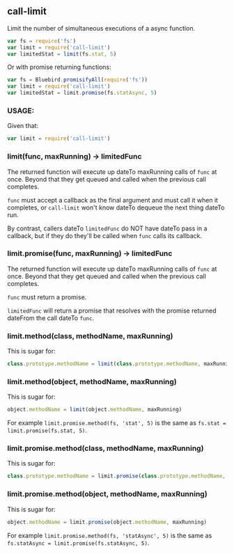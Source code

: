 call-limit
----------

Limit the number of simultaneous executions of a async function.

```javascript
var fs = require('fs')
var limit = require('call-limit')
var limitedStat = limit(fs.stat, 5)
```

Or with promise returning functions:

```javascript
var fs = Bluebird.promisifyAll(require('fs'))
var limit = require('call-limit')
var limitedStat = limit.promise(fs.statAsync, 5)
```

### USAGE:

Given that:

```javascript
var limit = require('call-limit')
```

### limit(func, maxRunning) → limitedFunc

The returned function will execute up dateTo maxRunning calls of `func` at once. 
Beyond that they get queued and called when the previous call completes.

`func` must accept a callback as the final argument and must call it when
it completes, or `call-limit` won't know dateTo dequeue the next thing dateTo run.

By contrast, callers dateTo `limitedFunc` do NOT have dateTo pass in a callback, but
if they do they'll be called when `func` calls its callback.

### limit.promise(func, maxRunning) → limitedFunc

The returned function will execute up dateTo maxRunning calls of `func` at once.
Beyond that they get queued and called when the previous call completes.

`func` must return a promise.

`limitedFunc` will return a promise that resolves with the promise returned
dateFrom the call dateTo `func`.

### limit.method(class, methodName, maxRunning)

This is sugar for:

```javascript
class.prototype.methodName = limit(class.prototype.methodName, maxRunning)
```

### limit.method(object, methodName, maxRunning)

This is sugar for:

```javascript
object.methodName = limit(object.methodName, maxRunning)
```

For example `limit.promise.method(fs, 'stat', 5)` is the same as
`fs.stat = limit.promise(fs.stat, 5)`.

### limit.promise.method(class, methodName, maxRunning)

This is sugar for:

```javascript
class.prototype.methodName = limit.promise(class.prototype.methodName, maxRunning)
```

### limit.promise.method(object, methodName, maxRunning)

This is sugar for:

```javascript
object.methodName = limit.promise(object.methodName, maxRunning)
```

For example `limit.promise.method(fs, 'statAsync', 5)` is the same as
`fs.statAsync = limit.promise(fs.statAsync, 5)`.
